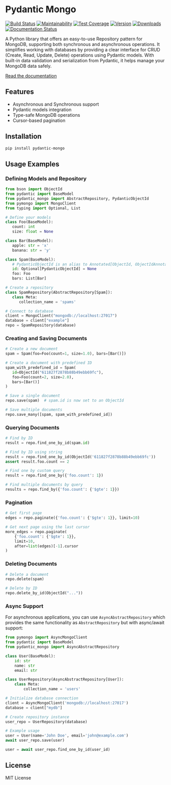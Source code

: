 # Pydantic Mongo

[![Build Status](https://github.com/jefersondaniel/pydantic-mongo/actions/workflows/test.yml/badge.svg)](https://github.com/jefersondaniel/pydantic-mongo/actions) 
[![Maintainability](https://api.codeclimate.com/v1/badges/5c92ea54aefa29f919cf/maintainability)](https://codeclimate.com/github/jefersondaniel/pydantic-mongo/maintainability) 
[![Test Coverage](https://api.codeclimate.com/v1/badges/5c92ea54aefa29f919cf/test_coverage)](https://codeclimate.com/github/jefersondaniel/pydantic-mongo/test_coverage) 
[![Version](https://badge.fury.io/py/pydantic-mongo.svg)](https://pypi.python.org/pypi/pydantic-mongo) 
[![Downloads](https://img.shields.io/pypi/dm/pydantic-mongo.svg)](https://pypi.python.org/pypi/pydantic-mongo)
[![Documentation Status](https://readthedocs.org/projects/pydantic-mongo/badge/?version=latest)](https://pydantic-mongo.readthedocs.io/en/latest/?badge=latest)

A Python library that offers an easy-to-use Repository pattern for MongoDB, supporting both synchronous and asynchronous operations. It simplifies working with databases by providing a clear interface for CRUD (Create, Read, Update, Delete) operations using Pydantic models. With built-in data validation and serialization from Pydantic, it helps manage your MongoDB data safely.

[Read the documentation](https://pydantic-mongo.readthedocs.io/)

## Features

* Asynchronous and Synchronous support
* Pydantic models integration
* Type-safe MongoDB operations
* Cursor-based pagination

## Installation

```bash
pip install pydantic-mongo
```

## Usage Examples

### Defining Models and Repository

```python
from bson import ObjectId
from pydantic import BaseModel
from pydantic_mongo import AbstractRepository, PydanticObjectId
from pymongo import MongoClient
from typing import Optional, List

# Define your models
class Foo(BaseModel):
   count: int
   size: float = None

class Bar(BaseModel):
   apple: str = 'x'
   banana: str = 'y'

class Spam(BaseModel):
   # PydanticObjectId is an alias to Annotated[ObjectId, ObjectIdAnnotation]
   id: Optional[PydanticObjectId] = None
   foo: Foo
   bars: List[Bar]

# Create a repository
class SpamRepository(AbstractRepository[Spam]):
   class Meta:
      collection_name = 'spams'

# Connect to database
client = MongoClient("mongodb://localhost:27017")
database = client["example"]
repo = SpamRepository(database)
```

### Creating and Saving Documents

```python
# Create a new document
spam = Spam(foo=Foo(count=1, size=1.0), bars=[Bar()])

# Create a document with predefined ID
spam_with_predefined_id = Spam(
   id=ObjectId("611827f2878b88b49ebb69fc"),
   foo=Foo(count=2, size=2.0),
   bars=[Bar()]
)

# Save a single document
repo.save(spam)  # spam.id is now set to an ObjectId

# Save multiple documents
repo.save_many([spam, spam_with_predefined_id])
```

### Querying Documents

```python
# Find by ID
result = repo.find_one_by_id(spam.id)

# Find by ID using string
result = repo.find_one_by_id(ObjectId('611827f2878b88b49ebb69fc'))
assert result.foo.count == 2

# Find one by custom query
result = repo.find_one_by({'foo.count': 1})

# Find multiple documents by query
results = repo.find_by({'foo.count': {'$gte': 1}})
```

### Pagination

```python
# Get first page
edges = repo.paginate({'foo.count': {'$gte': 1}}, limit=10)

# Get next page using the last cursor
more_edges = repo.paginate(
    {'foo.count': {'$gte': 1}}, 
    limit=10, 
    after=list(edges)[-1].cursor
)
```

### Deleting Documents

```python
# Delete a document
repo.delete(spam)

# Delete by ID
repo.delete_by_id(ObjectId("..."))
```

### Async Support

For asynchronous applications, you can use `AsyncAbstractRepository` which provides the same functionality as `AbstractRepository` but with async/await support:

```python
from pymongo import AsyncMongoClient
from pydantic import BaseModel
from pydantic_mongo import AsyncAbstractRepository

class User(BaseModel):
    id: str
    name: str
    email: str

class UserRepository(AsyncAbstractRepository[User]):
    class Meta:
        collection_name = 'users'

# Initialize database connection
client = AsyncMongoClient('mongodb://localhost:27017')
database = client["mydb"]

# Create repository instance
user_repo = UserRepository(database)

# Example usage
user = User(name='John Doe', email='john@example.com')
await user_repo.save(user)

user = await user_repo.find_one_by_id(user_id)
```

## License

MIT License
